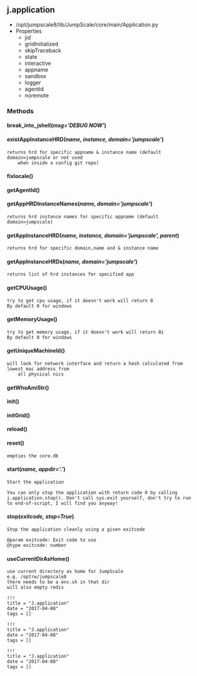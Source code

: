 <!-- toc -->
## j.application

- /opt/jumpscale8/lib/JumpScale/core/main/Application.py
- Properties
    - jid
    - gridInitialized
    - skipTraceback
    - state
    - interactive
    - appname
    - sandbox
    - logger
    - agentid
    - noremote

### Methods

#### break_into_jshell(*msg='DEBUG NOW'*) 

#### existAppInstanceHRD(*name, instance, domain='jumpscale'*) 

```
returns hrd for specific appname & instance name (default domain=jumpscale or not used
    when inside a config git repo)

```

#### fixlocale() 

#### getAgentId() 

#### getAppHRDInstanceNames(*name, domain='jumpscale'*) 

```
returns hrd instance names for specific appname (default domain=jumpscale)

```

#### getAppInstanceHRD(*name, instance, domain='jumpscale', parent*) 

```
returns hrd for specific domain,name and & instance name

```

#### getAppInstanceHRDs(*name, domain='jumpscale'*) 

```
returns list of hrd instances for specified app

```

#### getCPUUsage() 

```
try to get cpu usage, if it doesn't work will return 0
By default 0 for windows

```

#### getMemoryUsage() 

```
try to get memory usage, if it doesn't work will return 0i
By default 0 for windows

```

#### getUniqueMachineId() 

```
will look for network interface and return a hash calculated from lowest mac address from
    all physical nics

```

#### getWhoAmiStr() 

#### init() 

#### initGrid() 

#### reload() 

#### reset() 

```
empties the core.db

```

#### start(*name, appdir='.'*) 

```
Start the application

You can only stop the application with return code 0 by calling
j.application.stop(). Don't call sys.exit yourself, don't try to run
to end-of-script, I will find you anyway!

```

#### stop(*exitcode, stop=True*) 

```
Stop the application cleanly using a given exitcode

@param exitcode: Exit code to use
@type exitcode: number

```

#### useCurrentDirAsHome() 

```
use current directory as home for JumpScale
e.g. /optrw/jumpscale8
there needs to be a env.sh in that dir
will also empty redis

```


```
!!!
title = "J.application"
date = "2017-04-08"
tags = []
```

```
!!!
title = "J.application"
date = "2017-04-08"
tags = []
```

```
!!!
title = "J.application"
date = "2017-04-08"
tags = []
```
